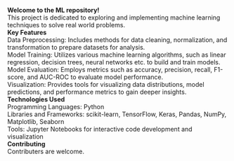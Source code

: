 <b>Welcome to the ML repository!</b>
<br>
This project is dedicated to exploring and implementing machine learning techniques to solve real world problems.
<br>
<b>Key Features</b>
<br>
Data Preprocessing: Includes methods for data cleaning, normalization, and transformation to prepare datasets for analysis.
<br>
Model Training: Utilizes various machine learning algorithms, such as linear regression, decision trees, neural networks etc. to build and train models.
<br>
Model Evaluation: Employs metrics such as accuracy, precision, recall, F1-score, and AUC-ROC to evaluate model performance.
<br>
Visualization: Provides tools for visualizing data distributions, model predictions, and performance metrics to gain deeper insights.
<br>
<b>Technologies Used</b>
<br>
Programming Languages: Python
<br>
Libraries and Frameworks: scikit-learn, TensorFlow, Keras, Pandas, NumPy, Matplotlib, Seaborn
<br>
Tools: Jupyter Notebooks for interactive code development and visualization
<br>
<b>Contributing</b>
<br>
Contributers are welcome.
